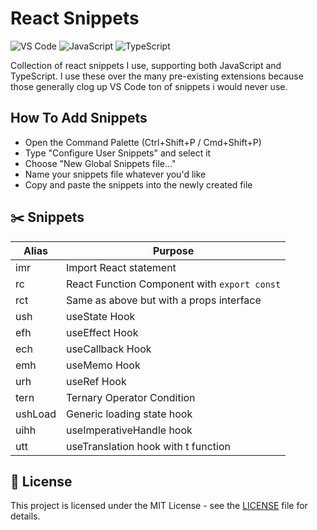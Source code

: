 # React Snippets

![VS Code](https://img.shields.io/badge/VS%20Code-0078d7.svg?style=for-the-badge&logo=visual-studio-code&logoColor=white)
![JavaScript](https://img.shields.io/badge/javascript-%23323330.svg?style=for-the-badge&logo=javascript&logoColor=%23F7DF1E)
![TypeScript](https://img.shields.io/badge/typescript-%23007ACC.svg?style=for-the-badge&logo=typescript&logoColor=white)

Collection of react snippets I use, supporting both JavaScript and TypeScript. I use these over the many pre-existing extensions because those generally clog up VS Code ton of snippets i would never use.

## How To Add Snippets

- Open the Command Palette (Ctrl+Shift+P / Cmd+Shift+P)
- Type "Configure User Snippets" and select it
- Choose "New Global Snippets file..."
- Name your snippets file whatever you'd like
- Copy and paste the snippets into the newly created file

## ✂️ Snippets

| Alias | Purpose                                      |
|-------|----------------------------------------------|
| imr   | Import React statement                       |
| rc    | React Function Component with `export const` |
| rct   | Same as above but with a props interface     |
| ush   | useState Hook                                |
| efh   | useEffect Hook                               |
| ech   | useCallback Hook                             |
| emh   | useMemo Hook                                 |
| urh   | useRef Hook                                  |
| tern  | Ternary Operator Condition                   |
| ushLoad  | Generic loading state hook                |
| uihh  | useImperativeHandle hook                     |
| utt   | useTranslation hook with t function          |

## 📄 License

This project is licensed under the MIT License - see the [LICENSE](/LICENSE) file for details.

